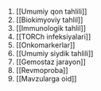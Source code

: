 1. [[Umumiy qon tahlili]]
2. [[Biokimyoviy tahlil]]
3. [[Immunologik tahlil]]
4. [[TORCh infeksiyalari]]
5. [[Onkomarkerlar]]
6. [[Umumiy siydik tahlili]]
7. [[Gemostaz jarayon]]
8. [[Revmoproba]]
9. [[Mavzularga oid]]